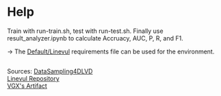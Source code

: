 # Help

Train with run-train.sh, test with run-test.sh. Finally use result_analyzer.ipynb to calculate Accruacy, AUC, P, R, and F1.

-> The [Default/Linevul](https://github.com/shayandaneshvar/VulScribeR/blob/main/requirements-linevul-env.txt) requirements file can be used for the environment.

##
Sources:
[DataSampling4DLVD](https://github.com/WIP2022/DataSampling4DLVD) \
[Linevul Repository](https://github.com/awsm-research/LineVul/tree/main) \
[VGX's Artifact](https://zenodo.org/records/10456622)
